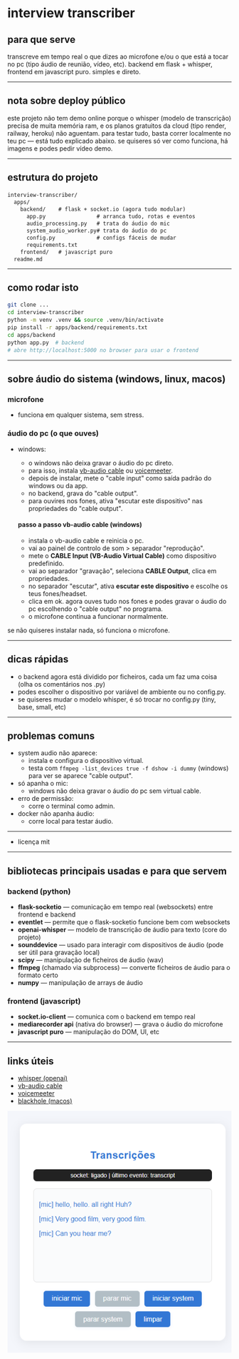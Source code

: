 # interview transcriber 

## para que serve

transcreve em tempo real o que dizes ao microfone e/ou o que está a tocar no pc (tipo áudio de reunião, vídeo, etc). backend em flask + whisper, frontend em javascript puro. simples e direto.

---

## nota sobre deploy público

este projeto não tem demo online porque o whisper (modelo de transcrição) precisa de muita memória ram, e os planos gratuitos da cloud (tipo render, railway, heroku) não aguentam. para testar tudo, basta correr localmente no teu pc — está tudo explicado abaixo. se quiseres só ver como funciona, há imagens e podes pedir vídeo demo.

---

## estrutura do projeto

```
interview-transcriber/
  apps/
    backend/    # flask + socket.io (agora tudo modular)
      app.py                # arranca tudo, rotas e eventos
      audio_processing.py   # trata do áudio do mic
      system_audio_worker.py# trata do áudio do pc
      config.py             # configs fáceis de mudar
      requirements.txt
    frontend/   # javascript puro
  readme.md
```

---

## como rodar isto

```bash
git clone ...
cd interview-transcriber
python -m venv .venv && source .venv/bin/activate
pip install -r apps/backend/requirements.txt
cd apps/backend
python app.py  # backend
# abre http://localhost:5000 no browser para usar o frontend
```

---

## sobre áudio do sistema (windows, linux, macos)

### microfone
- funciona em qualquer sistema, sem stress.

### áudio do pc (o que ouves)
- windows:
  - o windows não deixa gravar o áudio do pc direto.
  - para isso, instala [vb-audio cable](https://vb-audio.com/cable/) ou [voicemeeter](https://vb-audio.com/voicemeeter/).
  - depois de instalar, mete o "cable input" como saída padrão do windows ou da app.
  - no backend, grava do "cable output".
  - para ouvires nos fones, ativa "escutar este dispositivo" nas propriedades do "cable output".

  #### passo a passo vb-audio cable (windows)
    - instala o vb-audio cable e reinicia o pc.
    - vai ao painel de controlo de som > separador "reprodução".
    - mete o **CABLE Input (VB-Audio Virtual Cable)** como dispositivo predefinido.
    - vai ao separador "gravação", seleciona **CABLE Output**, clica em propriedades.
    - no separador "escutar", ativa **escutar este dispositivo** e escolhe os teus fones/headset.
    - clica em ok. agora ouves tudo nos fones e podes gravar o áudio do pc escolhendo o "cable output" no programa.
    - o microfone continua a funcionar normalmente.



se não quiseres instalar nada, só funciona o microfone.

---

## dicas rápidas
- o backend agora está dividido por ficheiros, cada um faz uma coisa (olha os comentários nos .py)
- podes escolher o dispositivo por variável de ambiente ou no config.py.
- se quiseres mudar o modelo whisper, é só trocar no config.py (tiny, base, small, etc)

---

## problemas comuns
- system audio não aparece:
  - instala e configura o dispositivo virtual.
  - testa com `ffmpeg -list_devices true -f dshow -i dummy` (windows) para ver se aparece "cable output".
- só apanha o mic:
  - windows não deixa gravar o áudio do pc sem virtual cable.
- erro de permissão:
  - corre o terminal como admin.
- docker não apanha áudio:
  - corre local para testar áudio.

---

- licença mit

---

## bibliotecas principais usadas e para que servem

### backend (python)
- **flask-socketio** — comunicação em tempo real (websockets) entre frontend e backend
- **eventlet** — permite que o flask-socketio funcione bem com websockets
- **openai-whisper** — modelo de transcrição de áudio para texto (core do projeto)
- **sounddevice** — usado para interagir com dispositivos de áudio (pode ser útil para gravação local)
- **scipy** — manipulação de ficheiros de áudio (wav)
- **ffmpeg** (chamado via subprocess) — converte ficheiros de áudio para o formato certo
- **numpy** — manipulação de arrays de áudio

### frontend (javascript)
- **socket.io-client** — comunica com o backend em tempo real
- **mediarecorder api** (nativa do browser) — grava o áudio do microfone
- **javascript puro** — manipulação do DOM, UI, etc

---

## links úteis
- [whisper (openai)](https://github.com/openai/whisper)
- [vb-audio cable](https://vb-audio.com/cable/)
- [voicemeeter](https://vb-audio.com/voicemeeter/)
- [blackhole (macos)](https://existential.audio/blackhole/)

![logo](transcriber.png)